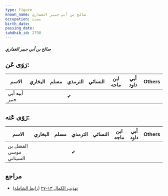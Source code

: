 ```yaml
---
type: figure
known_name: صالح بن أبي جبير الغفاري
occupation: محدث
birth_date:
passing_date:
tahdhib_id: 2798
---
```

##### صالح بن أبي جبير الغفاري

## رَوَى عَن:
| الاسم         | البخاري | مسلم | الترمذي | النسائي | ابن ماجه | أبي داود | Others |
| ------------- | ------- | ---- | ------- | ------- | -------- | -------- | ------ |
| أبيه أبي جبير |         |      | ✔       |         |          |          |        |
## رَوَى عَنه:
| الاسم                  | البخاري | مسلم | الترمذي | النسائي | ابن ماجه | أبي داود | Others |
| ---------------------- | ------- | ---- | ------- | ------- | -------- | -------- | ------ |
| الفضل بن موسى السيناني |         |      | ✔       |         |          |          |        |
## مراجع
- [تهذيب الكمال ١٣-٢٧](obsidian://open?vault=Tahdhib-al-Kamal&file=Figures/٢٧٩٨-صالح%20بن%20أبي%20جبير%20الغفاري) ([رابط الشاملة](https://shamela.ws/book/3722/6408))
